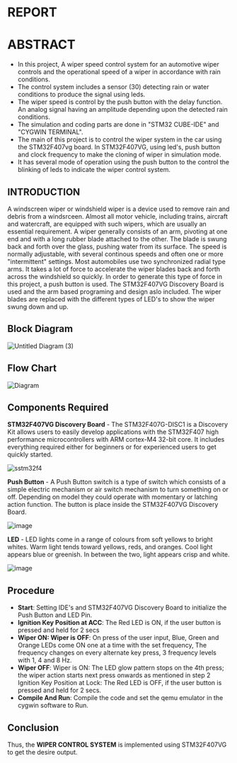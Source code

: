 # REPORT

# ABSTRACT
 -  In this project, A wiper speed control system for an automotive wiper controls and the operational speed of a wiper in
 accordance with rain conditions.
 -  The control system includes a sensor (30) detecting rain or water conditions to produce
 the signal using leds.
 -  The wiper speed is control by the push button with the delay function. An analog signal having
 an amplitude depending upon the detected rain conditions.
 -    The simulation and coding parts are done in "STM32 CUBE-IDE"
 and "CYGWIN TERMINAL". 
 -  The main of this project is to control the wiper system in the car using the STM32F407vg board. 
 In STM32F407VG, using led's, push button and clock frequency to make the cloning of wiper in simulation mode. 
 -  It has several mode of operation using the push button to the control the blinking of leds to indicate the wiper control system.

## INTRODUCTION
  A windscreen wiper or windshield wiper is a device used to remove rain and debris from a windsrceen. Almost all motor vehicle, including trains, aircraft and watercraft, are equipped with such wipers, which are usually an essential requirement. A wiper generally consists of an arm, pivoting at one end and with a long rubber blade attached to the other. The blade is swung back and forth over the glass, pushing water from its surface. The speed is normally adjustable, with several continous speeds and often one or more "intermittent" settings. Most automobiles use two synchronized radial type arms. It takes a lot of force to accelerate the wiper blades back and forth across the windshield so quickly. In order to generate this type of force in this project, a push button is used. The STM32F407VG Discovery Board is used and the arm based programing and design aslo included. The wiper blades are replaced with the different types of LED's to show the wiper swung down and up.
  
## Block Diagram

![Untitled Diagram (3)](https://user-images.githubusercontent.com/101013448/168089335-1ce41f5c-acf3-414c-b5c6-de151ea8c815.jpg)

## Flow Chart

![Diagram](https://user-images.githubusercontent.com/101013448/168427186-09bb7878-7a0a-4e59-b6cf-db38c6350788.jpg)

## Components Required
**STM32F407VG Discovery Board** - 
The STM32F407G-DISC1 is a Discovery Kit allows users to easily develop applications with the STM32F407 high performance microcontrollers with ARM cortex-M4 32-bit core. It includes everything required either for beginners or for experienced users to get quickly started.

![sstm32f4](https://user-images.githubusercontent.com/101013448/168443870-04415df5-e1ac-4e3d-bb17-5fcf0b8cd121.jpg)

**Push Button** - A Push Button switch is a type of switch which consists of a simple electric mechanism or air switch mechanism to turn something on or off. Depending on model they could operate with momentary or latching action function. The button is place inside the STM32F407VG Discovery Board.

![image](https://user-images.githubusercontent.com/101013448/168431098-91948ee5-fa7e-4f69-b0ac-8ce07b535835.png)

**LED** - LED lights come in a range of colours from soft yellows to bright whites. Warm light tends toward yellows, reds, and oranges. Cool light appears blue or greenish. In between the two, light appears crisp and white.

![image](https://user-images.githubusercontent.com/101013448/168430084-b322db24-d4a2-4afe-beef-46aaa7160a41.png)

## Procedure 
* **Start**: Setting IDE's and STM32F407VG Discovery Board to initialize the Push Button and LED Pin.
* **Ignition Key Position at ACC**: The Red LED is ON, if the user button is pressed and held for 2 secs
* **Wiper ON: Wiper is OFF**: On press of the user input, Blue, Green and Orange LEDs come ON one at a time with the set frequency, The frequency changes on every alternate key press, 3 frequency levels with 1, 4 and 8 Hz.
* **Wiper OFF**: Wiper is ON: The LED glow pattern stops on the 4th press; the wiper action starts next press onwards as mentioned in step 2
Ignition Key Position at Lock: The Red LED is OFF, if the user button is pressed and held for 2 secs.
* **Compile And Run**:  Compile the code and set the qemu emulator in the cygwin software to Run.

## Conclusion
  Thus, the **WIPER CONTROL SYSTEM** is implemented using STM32F407VG to get the desire output.
